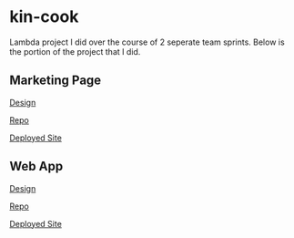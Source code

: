 # kin-cook
Lambda project I did over the course of 2 seperate team sprints. Below is the portion of the project that I did. 

## Marketing Page 
[Design](https://www.figma.com/file/O81Ip5TksgFjtnm9n77cgi/Kin-Cook-(Rough-Draft)?node-id=1%3A260)

[Repo](https://github.com/isaac-gorman/marketing-page)

[Deployed Site](https://bw1-marketing-page.now.sh/)



## Web App
[Design](https://www.figma.com/file/dBBWfaro6Lwfonklowheau/kin-cook-web-app?node-id=0%3A1)

[Repo](https://github.com/secret-family-recipes-bwft/front-end/tree/isaac-gorman)

[Deployed Site](https://front-end-ebon.vercel.app/)
